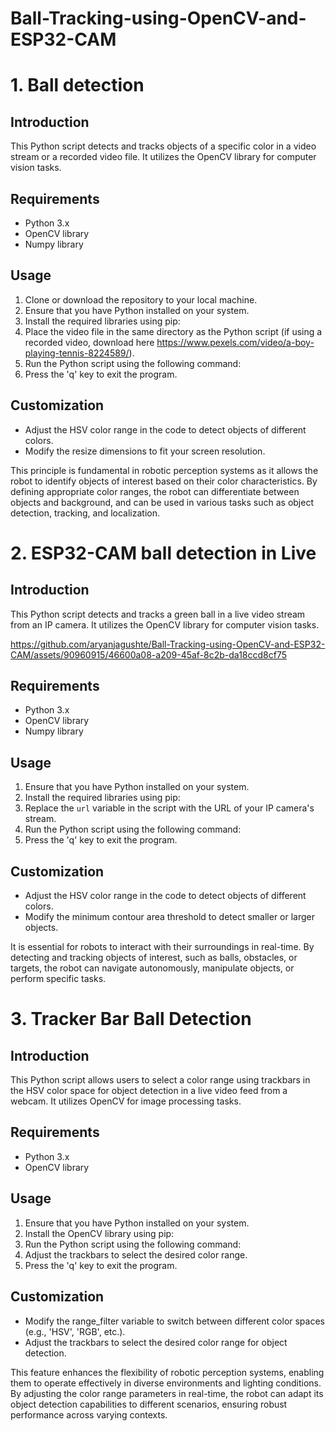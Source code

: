 # Ball-Tracking-using-OpenCV-and-ESP32-CAM


# 1. Ball detection

## Introduction
This Python script detects and tracks objects of a specific color in a video stream or a recorded video file. It utilizes the OpenCV library for computer vision tasks.

## Requirements
- Python 3.x
- OpenCV library
- Numpy library

## Usage
1. Clone or download the repository to your local machine.
2. Ensure that you have Python installed on your system.
3. Install the required libraries using pip:
4. Place the video file in the same directory as the Python script (if using a recorded video, download here https://www.pexels.com/video/a-boy-playing-tennis-8224589/).
5. Run the Python script using the following command:
6. Press the 'q' key to exit the program.

## Customization
- Adjust the HSV color range in the code to detect objects of different colors.
- Modify the resize dimensions to fit your screen resolution.

This principle is fundamental in robotic perception systems as it allows the robot to identify objects of interest based on their color characteristics. By defining appropriate color ranges, the robot can differentiate between objects and background, and can be used in various tasks such as object detection, tracking, and localization.



# 2. ESP32-CAM ball detection in Live

## Introduction
This Python script detects and tracks a green ball in a live video stream from an IP camera. It utilizes the OpenCV library for computer vision tasks.


https://github.com/aryanjagushte/Ball-Tracking-using-OpenCV-and-ESP32-CAM/assets/90960915/46600a08-a209-45af-8c2b-da18ccd8cf75


## Requirements
- Python 3.x
- OpenCV library
- Numpy library

## Usage
1. Ensure that you have Python installed on your system.
2. Install the required libraries using pip:
3. Replace the `url` variable in the script with the URL of your IP camera's stream.
4. Run the Python script using the following command:
5. Press the 'q' key to exit the program.

## Customization
- Adjust the HSV color range in the code to detect objects of different colors.
- Modify the minimum contour area threshold to detect smaller or larger objects.

It is essential for robots to interact with their surroundings in real-time. By detecting and tracking objects of interest, such as balls, obstacles, or targets, the robot can navigate autonomously, manipulate objects, or perform specific tasks. 


# 3. Tracker Bar Ball Detection

## Introduction
This Python script allows users to select a color range using trackbars in the HSV color space for object detection in a live video feed from a webcam. It utilizes OpenCV for image processing tasks.

## Requirements
- Python 3.x
- OpenCV library

## Usage
1. Ensure that you have Python installed on your system.
2. Install the OpenCV library using pip:
3. Run the Python script using the following command:
4. Adjust the trackbars to select the desired color range.
5. Press the 'q' key to exit the program.

## Customization
- Modify the range_filter variable to switch between different color spaces (e.g., 'HSV', 'RGB', etc.).
- Adjust the trackbars to select the desired color range for object detection.

This feature enhances the flexibility of robotic perception systems, enabling them to operate effectively in diverse environments and lighting conditions. By adjusting the color range parameters in real-time, the robot can adapt its object detection capabilities to different scenarios, ensuring robust performance across varying contexts.


